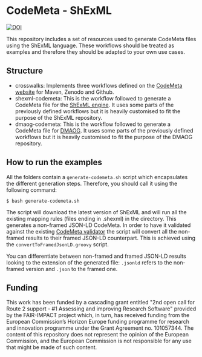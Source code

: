 # CodeMeta - ShExML
[![DOI](https://zenodo.org/badge/DOI/10.5281/zenodo.13886201.svg)](https://doi.org/10.5281/zenodo.13886201)

This repository includes a set of resources used to generate CodeMeta files using the ShExML language. These workflows should be treated as examples and therefore they should be adapted to your own use cases.

## Structure
* crosswalks: Implements three workflows defined on the [CodeMeta website](https://codemeta.github.io/crosswalk/) for Maven, Zenodo and Github.
* shexml-codemeta: This is the workflow followed to generate a CodeMeta file for the [ShExML engine](https://github.com/herminiogg/ShExML). It uses some parts of the previously defined workflows but it is heavily customised to fit the purpose of the ShExML repository.
* dmaog-codemeta: This is the workflow followed to generate a CodeMeta file for [DMAOG](https://github.com/herminiogg/dmaog). It uses some parts of the previously defined workflows but it is heavily customised to fit the purpose of the DMAOG repository.

## How to run the examples
All the folders contain a `generate-codemeta.sh` script which encapsulates the different generation steps. Therefore, you should call it using the following command:

```
$ bash generate-codemeta.sh
```

The script will download the latest version of ShExML and will run all the existing mapping rules (files ending in .shexml) in the directory. This generates a non-framed JSON-LD CodeMeta. In order to have it validated against the existing [CodeMeta validator](https://codemeta.github.io/codemeta-generator/) the script will convert all the non-framed results to their framed JSON-LD counterpart. This is achieved using the `convertToFramedJsonLD.groovy` script.

You can differentiate between non-framed and framed JSON-LD results looking to the extension of the generated file: `.jsonld` refers to the non-framed version and `.json` to the framed one.

## Funding
This work has been funded by a cascading grant entitled "2nd open call for Route 2 support - #1 Assessing and improving Research Software" provided by the FAIR-IMPACT project which, in turn, has received funding from the European Commission’s Horizon Europe funding programme for research and innovation programme under the Grant Agreement no. 101057344. The content of this repository does not represent the opinion of the European Commission, and the European Commission is not responsible for any use that might be made of such content.